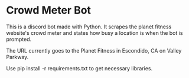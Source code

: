 # Crowd Meter Bot
This is a discord bot made with Python. It scrapes the planet fitness website's crowd meter and states how busy a location is when the bot is prompted.

The URL currently goes to the Planet Fitness in Escondido, CA on Valley Parkway.

Use pip install -r requirements.txt to get necessary libraries.
